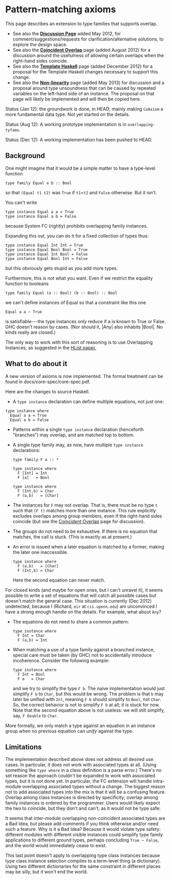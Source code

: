 # Pattern-matching axioms


This page describes an extension to type families that supports overlap.

- See also the **[Discussion Page](new-axioms/discussion-page)** added May 2012, for comment/suggestions/requests for clarification/alternative solutions, to explore the design space.
- See also the **[Coincident Overlap](new-axioms/coincident-overlap)** page (added August 2012) for a discussion around the usefulness of allowing certain overlaps when the right-hand sides coincide.
- See also the **[Template Haskell](new-axioms/template-haskell)** page (added December 2012) for a proposal for the Template Haskell changes necessary to support this change.
- See also the **[Non-linearity](new-axioms/nonlinearity)** page (added May 2013) for discussion and a proposal around type unsoundness that can be caused by repeated variables on the left-hand side of an instance. The proposal on that page will likely be implemented and will then be copied here.


Status (Jan 12): the groundwork is done, in HEAD; mainly making `CoAxiom` a more fundamental data type.  Not yet started on the details.


Status (Aug 12): A working prototype implementation is in `overlapping-tyfams`.


Status (Dec 12): A working implementation has been pushed to HEAD.

## Background


One might imagine that it would be a simple matter to have a type-level function

```wiki
type family Equal a b :: Bool
```


so that `(Equal t1 t2)` was `True` if `t1`=`t2` and `False` otherwise.  But it isn't.  


You can't write

```wiki
type instance Equal a a = True
type instance Equal a b = False
```


because System FC (rightly) prohibits overlapping family instances.  


Expanding this out, you can do it for a fixed collection of types thus:

```wiki
type instance Equal Int Int = True
type instance Equal Bool Bool = True
type instance Equal Int Bool = False
type instance Equal Bool Int = False
```


but this obviously gets stupid as you add more types.  


Furthermore, this is not what you want. Even if we restrict the equality function to booleans

```wiki
type family Equal (a :: Bool) (b :: Bool) :: Bool
```


we can't define instances of Equal so that a constraint like this one

```wiki
Equal a a ~ True
```


is satisfiable---the type instances only reduce if a is known to True or False. GHC doesn't reason by cases.  (Nor should it, \|Any\| also inhabits \|Bool\|. No kinds really are closed.)


The only way to work with this sort of reasoning is to use Overlapping Instances, as suggested in the [ HList paper.](http://homepages.cwi.nl/~ralf/HList/)

## What to do about it


A new version of axioms is now implemented. The formal treatment can be found in docs/core-spec/core-spec.pdf.


Here are the changes to source Haskell.

-  A `type instance` declaration can define multiple equations, not just one:

  ```wiki
  type instance where
    Equal a a = True
    Equal a b = False
  ```

- Patterns within a single `type instance` declaration (henceforth "branches") may overlap, and are matched top to bottom.

- A single type family may, as now, have multiple `type instance` declarations:

  ```wiki
  type family F a :: *

  type instance where
    F [Int] = Int
    F [a]   = Bool

  type instance where
    F (Int,b) = Char
    F (a,b)   = [Char]
  ```

- The instances for `F` may not overlap.  That is, there must be no type `t` such that `(F t)` matches more than one instance. This rule explicitly excludes overlaps among group members, even if the right-hand sides coincide (but see the [Coincident Overlap](new-axioms/coincident-overlap) page for discussion).

- The groups do not need to be exhaustive.   If there is no equation that matches, the call is stuck. (This is exactly as at present.)

- An error is issued when a later equation is matched by a former, making the later one inaccessible.

  ```wiki
  type instance where
    F (a,b)   = [Char]
    F (Int,b) = Char
  ```

  Here the second equation can never match.


For closed kinds (and maybe for open ones, but I can't unravel it), it seems possible to write a set of equations that will catch all possible cases but doesn't match the general case. This situation is currently (Dec 2012) undetected, because I (Richard, `eir` at `cis.upenn.edu`) am unconvinced I have a strong enough handle on the details. For example, what about `Any`?

- The equations do not need to share a common pattern:

  ```wiki
  type instance where
    F Int = Char
    F (a,b) = Int
  ```

- When matching a use of a type family against a branched instance, special care must be taken (by GHC) not to accidentally introduce incoherence. Consider the following example:

  ```wiki
  type instance where
    F Int = Bool
    F a   = Char
  ```

  and we try to simplify the type `F b`. The naive implementation would just simplify `F b` to `Char`, but this would be wrong. The problem is that `b` may later be unified with `Int`, meaning `F b` should simplify to `Bool`, not `Char`. So, the correct behavior is not to simplify `F b` at all; it is stuck for now. Note that the second equation above is not useless: we will still simplify, say, `F Double` to `Char`.


More formally, we only match a type against an equation in an instance group when no previous equation can *unify* against the type.

## Limitations


The implementation described above does not address all desired use cases. In particular, it does not work with associated types at all. (Using something like `type where` in a class definition is a parse error.) There's no set reason the approach couldn't be expanded to work with associated types, but it is not done yet. In particular, the FC extension will handle intra-module overlapping associated types without a change. The biggest reason not to add associated types into the mix is that it will be a confusing feature. Overlap among class instances is directed by specificity; overlap among family instances is ordered by the programmer. Users would likely expect the two to coincide, but they don't and can't, as it would not be type safe:


It seems that inter-module overlapping non-coincident associated types are a Bad Idea, but please add comments if you think otherwise and/or need such a feature. Why is it a Bad Idea? Because it would violate type safety: different modules with different visible instances could simplify type family applications to different ground types, perhaps concluding `True ~ False`, and the world would immediately cease to exist.


This last point doesn't apply to overlapping type class instances because type class instance selection compiles to a term-level thing (a dictionary). Using two different dictionaries for the same constraint in different places may be silly, but it won't end the world.
